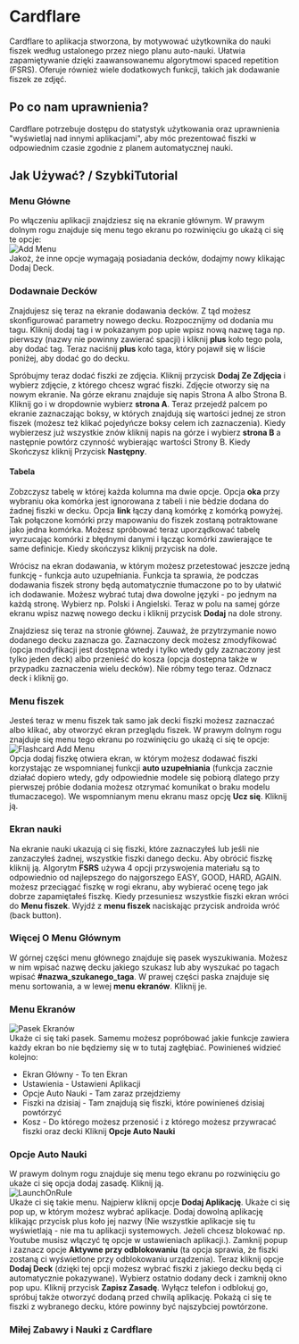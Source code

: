 # Cardflare

Cardflare to aplikacja stworzona, by motywować użytkownika do nauki fiszek według ustalonego przez niego planu auto-nauki. Ułatwia zapamiętywanie dzięki zaawansowanemu algorytmowi spaced repetition (FSRS). Oferuje również wiele dodatkowych funkcji, takich jak dodawanie fiszek ze zdjęć.

## Po co nam uprawnienia?

Cardflare potrzebuje dostępu do statystyk użytkowania oraz uprawnienia "wyświetlaj nad innymi aplikacjami", aby móc prezentować fiszki w odpowiednim czasie zgodnie z planem automatycznej nauki.

## Jak Używać? / SzybkiTutorial
### Menu Główne
Po włączeniu aplikacji znajdziesz się na ekranie głównym. W prawym dolnym rogu znajduje się menu tego ekranu po rozwinięciu go ukażą ci się te opcje:\
![Add Menu](Screenshot_20250514_205205_CardFlare.jpg)\
Jakoż, że inne opcje wymagają posiadania decków, dodajmy nowy klikając Dodaj Deck.

### Dodawnaie Decków
Znajdujesz się teraz na ekranie dodawania decków. Z tąd możesz skonfigurować parametry nowego decku. Rozpocznijmy od dodania mu tagu. Kliknij dodaj tag i w pokazanym pop upie wpisz nową nazwę taga np. pierwszy (nazwy nie powinny zawierać spacji) i kliknij **plus** koło tego pola, aby dodać tag. Teraz naciśnij **plus** koło taga, który pojawił się w liście poniżej, aby dodać go do decku.

Spróbujmy teraz dodać fiszki ze zdjęcia. Kliknij przycisk **Dodaj Ze Zdjęcia** i wybierz zdjęcie, z którego chcesz wgrać fiszki. Zdjęcie otworzy się na nowym ekranie. Na górze ekranu znajduje się napis Strona A albo Strona B. Kliknij go i w dropdownie wybierz **strona A**. Teraz przejedź palcem po ekranie zaznaczając boksy, w których znajdują się wartości jednej ze stron fiszek (możesz też klikać pojedyńcze boksy celem ich zaznaczenia). Kiedy wybierzesz już wszystkie znów kliknij napis na górze i wybierz **strona B** a następnie powtórz czynność wybierając wartości Strony B. Kiedy Skończysz kliknij Przycisk **Następny**.
#### Tabela
Zobzczysz tabelę w której każda kolumna ma dwie opcje. Opcja **oka** przy wybraniu oka komórka jest ignorowana z tabeli i nie bèdzie dodana do źadnej fiszki w decku. Opcja **link** łączy daną komórkę z komórką powyżej. Tak połączone komórki przy mapowaniu do fiszek zostaną potraktowane jako jedna komórka. Możesz spróbować teraz uporządkować tabelę wyrzucając komórki z błędnymi danymi i łącząc komórki zawierające te same definicje. Kiedy skończysz kliknij przycisk na dole.

Wrócisz na ekran dodawania, w którym możesz przetestować jeszcze jedną funkcję - funkcja auto uzupełniania. Funkcja ta sprawia, że podczas dodawania fiszek strony będą automatycznie tłumaczone po to by ułatwić ich dodawanie. Możesz wybrać tutaj dwa dowolne języki - po jednym na każdą stronę. Wybierz np. Polski i Angielski. Teraz w polu na samej górze ekranu wpisz nazwę nowego decku i kliknij przycisk **Dodaj** na dole strony.

Znajdziesz się teraz na stronie głównej. Zauważ, że przytrzymanie nowo dodanego decku zaznacza go. Zaznaczony deck możesz zmodyfikować (opcja modyfikacji jest dostępna wtedy i tylko wtedy gdy zaznaczony jest tylko jeden deck) albo przenieść do kosza (opcja dostepna także w przypadku zaznaczenia wielu decków). Nie róbmy tego teraz. Odznacz deck i kliknij go.

### Menu fiszek
Jesteś teraz w menu fiszek tak samo jak decki fiszki możesz zaznaczać albo klikać, aby otworzyć ekran przeglądu fiszek.  W prawym dolnym rogu znajduje się menu tego ekranu po rozwinięciu go ukażą ci się te opcje:\
![Flashcard Add Menu](Screenshot_20250514_205156_CardFlare.jpg)\
Opcja dodaj fiszkę otwiera ekran, w którym możesz dodawać fiszki korzystając ze wspomnianej funkcji **auto uzupełniania** (funkcja zacznie działać dopiero wtedy, gdy odpowiednie modele się pobiorą dlatego przy pierwszej próbie dodania możesz otzrymać komunikat o braku modelu tłumaczacego).
We wspomnianym menu ekranu masz opcję **Ucz się**. Kliknij ją. 

### Ekran nauki
Na ekranie nauki ukazują ci się fiszki, które zaznaczyłeś lub jeśli nie zanzaczyłeś żadnej, wszystkie fiszki danego decku. Aby obrócić fiszkę kliknij ją. Algorytm **FSRS** używa 4 opcji przyswojenia materiału są to odpowiednio od najlepszego do najgorszego EASY, GOOD, HARD, AGAIN. możesz przeciągać fiszkę w rogi ekranu, aby wybierać ocenę tego jak dobrze zapamiętałeś fiszkę. Kiedy przesuniesz wszystkie fiszki ekran wróci do **Menu fiszek**. Wyjdź z **menu fiszek** naciskając przycisk androida wróć (back button).

### Więcej O Menu Głównym
W górnej części menu głównego znajduje się pasek wyszukiwania. Możesz w nim wpisać nazwę decku jakiego szukasz lub aby wyszukać po tagach wpisać **#nazwa_szukanego_taga**. W prawej części paska znajduje się menu sortowania, a w lewej **menu ekranów**. Kliknij je.

### Menu Ekranów
![Pasek Ekranów](Screenshot_20250514_205136_CardFlare.jpg)\
Ukaże ci się taki pasek. Samemu możesz popróbować jakie funkcje zawiera każdy ekran bo nie będziemy się w to tutaj zagłębiać.
Powinieneś widzieć kolejno:
* Ekran Główny - To ten Ekran
* Ustawienia - Ustawieni Aplikacji
* Opcje Auto Nauki - Tam zaraz przejdziemy
* Fiszki na dzisiaj - Tam znajdują się fiszki, które powinieneś dzisiaj powtórzyć
* Kosz - Do którego możesz przenosić i z którego możesz przywracać fiszki oraz decki
Kliknij **Opcje Auto Nauki**

### Opcje Auto Nauki
W prawym dolnym rogu znajduje się menu tego ekranu po rozwinięciu go ukaże ci się opcja dodaj zasadę. Kliknij ją.\
![LaunchOnRule](Screenshot_20250514_205229_CardFlare.jpg)\
Ukaże ci się takie menu. Najpierw kliknij opcje **Dodaj Aplikację**. Ukaże ci się pop up, w którym możesz wybrać aplikacje. Dodaj dowolną aplikację klikając przycisk plus koło jej nazwy (Nie wszystkie aplikacje się tu wyświetlają - nie ma tu aplikacji systemowych. Jeżeli chcesz blokować np. Youtube musisz włączyć tę opcje w ustawieniach aplikacji.). Zamknij popup i zaznacz opcje **Aktywne przy odblokowaniu** (ta opcja sprawia, że fiszki zostaną ci wyświetlone przy odblokowaniu urządzenia).
Teraz kliknij opcje **Dodaj Deck** (dzięki tej opcji możesz wybrać fiszki z jakiego decku będą ci automatycznie pokazywane). Wybierz ostatnio dodany deck i zamknij okno pop upu. Kliknij przycisk **Zapisz Zasadę**. Wyłącz telefon i odblokuj go, spróbuj także otworzyć dodaną przed chwilą aplikację. Pokażą ci się te fiszki z wybranego decku, które powinny być najszybciej powtórzone. 

### Miłej Zabawy i Nauki z Cardflare
